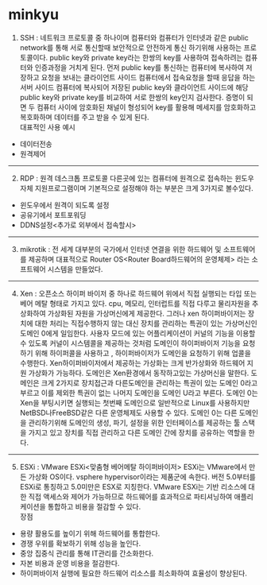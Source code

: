 # minkyu

1. SSH<secure shell protocol> : 네트워크 프로토콜 중 하나이며 컴퓨터와 컴퓨터가 인터넷과 같은 public network를 통해 서로 통신할때 보안적으로 
안전하게 통신 하기위해 사용하는 프로토콜이다. public key와 private key라는 한쌍의 key를 사용하여 접속하려는 컴퓨터와 인증과정을 거치게 된다.
먼저 public key를 통신하는 컴퓨터에 복사하여 저장하고 요청을 보내는 클라이언트 사이드 컴퓨터에서 접속요청을 할때 응답을 하는 서버 사이드 컴퓨터에
복사되어 저장된 public key와 클라이언트 사이드에 해당 public key와 private key를 비교하여 서로 한쌍의 key인지 검사한다. 증명이 되면 두 컴퓨터 
사이에 암호화된 채널이 형성되어 key를 활용해 메세지를 암호화하고 복호화하며 데이터를 주고 받을 수 있게 된다. <br>
대표적인 사용 예시   
 - 데이터전송
 - 원격제어 
-----
2. RDP<Remote Desktop Protocol> : 원격 데스크톱 프로토콜 
다른곳에 있는 컴퓨터에 원격으로 접속하는 윈도우 자체 지원프로그램이며 기본적으로 설정해야 하는 부분은 크게 3가지로 볼수있다.
 - 윈도우에서 원격이 되도록 설정
 - 공유기에서 포트포워딩
 - DDNS설정<추가로 외부에서 접속할시>
-----
3. mikrotik : 전 세계 대부분의 국가에서 인터넷 연결을 위한 하드웨어 및 소프트웨어를 제공하며 대표적으로 Router OS<Router Board하드웨어의 운영체제> 라는 소프트웨어 시스템을 만들었다.
-----
4. Xen : 오픈소스 하이퍼 바이저 중 하나로 하드웨어 위에서 직접 실행되는 타입 또는 베어 메탈 형태로 가지고 있다.
cpu, 메모리, 인터럽트를 직접 다루고 물리자원을 추상화하여 가상화된 자원을 가상머신에게 제공한다.
그러나 xen 하이퍼바이저는 장치에 대한 처리는 직접수행하지 않는 대신 장치를 관리하는 특권이 있는 가상머신인 도메인 0에게 일임한다. 사용자 모드에
있는 어플리케이션이 커널의 기능을 이용할 수 있도록 커널이 시스템콜을 제공하는 것처럼 도메인이 하이퍼바이저 기능을 요청하기 위해 하이퍼콜을 사용하고
, 하이퍼바이저가 도메인을 요청하기 위해 업콜을 수행한다. Xen하이퍼바이저에서 제공하는 가상화는 크게 반가상화<para-virtualization>와 하드웨어 지원
가상화<hardware assisted virtualization>가 가능하다.
도메인은 Xen환경에서 동작하고있는 가상머신을 말한다. 도메인은 크게 2가지로 장치접근과 다른도메인을 관리하는 특권이 있는 도메인 0라고 부르고 이를
제외한 특권이 없는 나머지 도메인을 도메인 U라고 부른다. 도메인 0는 Xen을 부팅시키면 실행되는 첫번째 도메인으로 일반적으로 Linux를 사용하지만
NetBSD나FreeBSD같은 다른 운영체제도 사용할 수 있다. 도메인 0는 다른 도메인을 관리하기위해 도메인의 생성, 파기, 설정을 위한 인터페이스를 제공하는
툴 스택을 가지고 있고 장치를 직접 관리하고 다른 도메인 간에 장치를 공유하는 역할을 한다.
-----
5. ESXi : VMware ESXi<맞춤형 베어메탈 하이퍼바이저>
ESXi는 VMware에서 만든 가상화 OS이다. vsphere hypervisor이라는 제품군에 속한다. 버전 5.0부터를 ESXi로 통칭하고 5.0미만은 ESX로 지칭한다.
VMware ESXi는 기반 리소스에 대한 직접 액세스와 제어가 가능하므로 하드웨어를 효과적으로 파티셔닝하여 애플리케이션을 통합하고 비용을 절감할 수 있다.<br>
장점   
 - 용량 활용도를 높이기 위해 하드웨어를 통합한다.
 - 경쟁 우위를 확보하기 위해 성능을 높인다.
 - 중앙 집중식 관리를 통해 IT관리를 간소화한다.
 - 자본 비용과 운영 비용을 절감한다.
 - 하이퍼바이저 실행에 필요한 하드웨어 리소스를 최소화하여 효율성이 향상된다.
